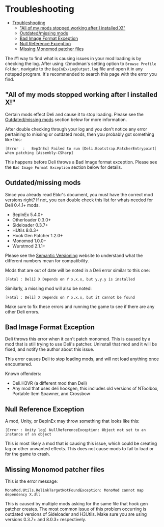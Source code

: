 # Troubleshooting

- [Troubleshooting](#troubleshooting)
  - ["All of my mods stopped working after I installed X!"](#all-of-my-mods-stopped-working-after-i-installed-x)
  - [Outdated/missing mods](#outdatedmissing-mods)
  - [Bad Image Format Exception](#bad-image-format-exception)
  - [Null Reference Exception](#null-reference-exception)
  - [Missing Monomod patcher files](#missing-monomod-patcher-files)

The #1 way to find what is causing issues in your mod loading is by checking the log. After using r2modman's setting option to `Browse Profile Folder`, navigate to the `BepInEx/LogOutput.log` file and open it in any notepad program. It's recommended to search this page with the error you find.

## "All of my mods stopped working after I installed X!"

Certain mods effect Deli and cause it to stop loading. Please see the [Outdated/missing mods](#outdatedmissing-mods) section below for more information.

After double checking through your log and you don't notice any error pertaining to missing or outdated mods, then you probably got something like this:

```log
[Error  :   BepInEx] Failed to run [Deli.Bootstrap.PatcherEntrypoint] when patching [Assembly-CSharp]
```

This happens before Deli throws a Bad Image format exception. Please see the `Bad Image Format Exception` section below for details.

## Outdated/missing mods

Since you already read Ebkr's document, you must have the correct mod versions right? If not, you can double check this list for whats needed for Deli 0.4.1+ mods.

- BepInEx 5.4.0+
- Otherloader 0.3.0+
- Sideloader 0.3.7+
- HUtils 8.0.3+
- Hook Gen Patcher 1.2.0+
- Monomod 1.0.0+
- Wurstmod 2.1.1+

Please see the [Semantic Versioning](https://semver.org) website to understand what the different numbers mean for compatibility.

Mods that are out of date will be noted in a Deli error similar to this one:

```log
[Fatal : Deli] X Depends on Y x.x.x, but y.y.y is installed
```

Similarly, a missing mod will also be noted:

```log
[Fatal : Deli] X Depends on Y x.x.x, but it cannot be found
```

Make sure to fix these errors and running the game to see if there are any other Deli errors.

## Bad Image Format Exception

Deli throws this error when it can't patch monomod. This is caused by a mod that is still trying to use Deli's patcher. Uninstall that mod and it will be fixed, and notify the author about this issue.

This error causes Deli to stop loading mods, and will not load anything once encountered.

Known offenders:

- Deli.H3VR (a different mod than Deli)
- Any mod that uses deli hookgen, this includes old versions of NToolbox, Portable Item Spawner, and Crossbow

## Null Reference Exception

A mod, Unity, or BepInEx may throw something that looks like this:

```log
[Error : Unity log] NullReferenceException: Object not set to an instance of an object
```

This is most likely a mod that is causing this issue, which could be creating lag or other unwanted effects. This does not cause mods to fail to load or for the game to crash.

## Missing Monomod patcher files

This is the error message:

```log
MonoMod.Utils.RelinkTargetNotFoundException: MonoMod cannot map dependency X.dll
```

This is caused by multiple mods asking for the same file that hook gen patcher creates. The most common issue of this problem occurring is outdated versions of Sideloader and H3Utils. Make sure you are using versions 0.3.7+ and 8.0.3+ respectively.
